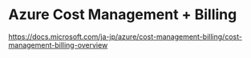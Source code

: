 # Azure Cost Management + Billing

https://docs.microsoft.com/ja-jp/azure/cost-management-billing/cost-management-billing-overview

